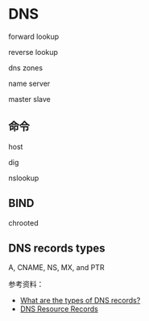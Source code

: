 # DNS

forward lookup

reverse lookup

dns zones

name server

master slave


## 命令
host

dig

nslookup

## BIND

chrooted

## DNS records types

A, CNAME, NS, MX, and PTR

参考资料：     
* [What are the types of DNS records?](https://help.slamdot.com/idx/0/057/What-are-the-types-of-DNS-records)      
* [DNS Resource Records](http://www.zytrax.com/books/dns/ch8/)       

